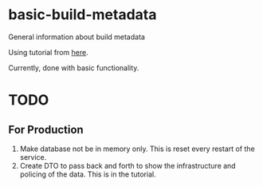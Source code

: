 # basic-build-metadata
General information about build metadata

Using tutorial from [here](https://docs.microsoft.com/en-us/aspnet/core/tutorials/first-web-api?view=aspnetcore-5.0&tabs=visual-studio-code).

Currently, done with basic functionality.
# TODO
## For Production
1. Make database not be in memory only. This is reset every restart of the service.
2. Create DTO to pass back and forth to show the infrastructure and policing of the data. This is in the tutorial.

